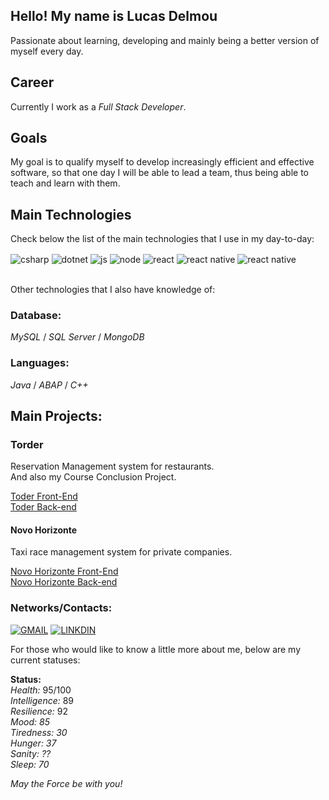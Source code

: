 ## Hello! My name is Lucas Delmou
Passionate about learning, developing and mainly being a better version of myself every day.

## Career
Currently I work as a *Full Stack Developer*.

## Goals
My goal is to qualify myself to develop increasingly efficient and effective software, so that one day I will be able to lead a team, thus being able to teach and learn with them.

## Main Technologies
Check below the list of the main technologies that I use in my day-to-day:

<div style="display: inline_block"> <img align="center" alt="csharp" src="https://img.shields.io/badge/C%23-239120?style=for-the-badge&logo=c-sharp&logoColor=whitee" /> <img align="center" alt="dotnet" src="https://img.shields.io/badge/.NET-5C2D91?style=for-the-badge&logo=.net&logoColor=white" /> <img align="center" alt="js" src="https://img.shields.io/badge/JavaScript-323330?style=for-the-badge&logo=javascript&logoColor=F7DF1" /> <img align="center" alt="node" src="https://img.shields.io/badge/Node.js-43853D?style=for-the-badge&logo=node.js&logoColor=white" /> <img align="center" alt="react" src="https://img.shields.io/badge/React-20232A?style=for-the-badge&logo=react&logoColor=61DAFB" /> <img align="center" alt="react native" src="https://img.shields.io/badge/React_Native-20232A?style=for-the-badge&logo=react&logoColor=61DAFB" /> <img align="center" alt="react native" src="https://img.shields.io/badge/Amazon_AWS-232F3E?style=for-the-badge&logo=amazon-aws&logoColor=white" /> </div><br/>

Other technologies that I also have knowledge of:

 ### Database:
*MySQL* / *SQL Server* / *MongoDB*

### Languages:
*Java* / *ABAP* / *C++*

## Main Projects:
### Torder
Reservation 
Management system for restaurants. </br>
And also my Course Conclusion Project.

<div> <a href="https://github.com/LDelmou/torder-api">Toder Front-End </a></br> <a href="https://github.com/LDelmou/torder-api">Toder Back-end </a> </div>

#### Novo Horizonte

Taxi race management system for private companies.

<div> <a href="https://github.com/Garoa-Chuva/NewHorizon-app"> Novo Horizonte Front-End </a></br> <a href="https://github.com/Garoa-Chuva/newHorizonApi"> Novo Horizonte Back-end </a> </div>

### Networks/Contacts:
[![GMAIL](https://img.shields.io/badge/Gmail-D14836?style=for-the-badge&logo=gmail&logoColor=white)](lucasdelmartins@gmail.com)
[![LINKDIN](https://img.shields.io/badge/LinkedIn-0077B5?style=for-the-badge&logo=linkedin&logoColor=whit)](https://www.linkedin.com/in/delmou)


For those who would like to know a little more about me, below are my current statuses:

**Status:** </br>
*Health:* 95/100</br>
*Intelligence:* 89 </br>
*Resilience:* 92 </br>
*Mood: 85* </br>
*Tiredness: 30* </br>
*Hunger: 37* </br>
*Sanity: ??* </br>
*Sleep: 70* </br>

*May the Force be with you!*
